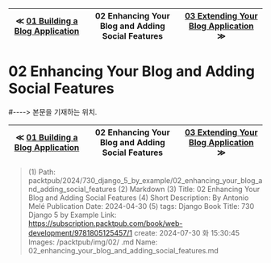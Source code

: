 
| ≪ [ 01 Building a Blog Application ](/packtpub/2024/730_django_5_by_example/01_building_a_blog_application) | 02 Enhancing Your Blog and Adding Social Features | [ 03 Extending Your Blog Application ](/packtpub/2024/730_django_5_by_example/03_extending_your_blog_application) ≫ |
|:----:|:----:|:----:|

# 02 Enhancing Your Blog and Adding Social Features
#----> 본문을 기재하는 위치.



| ≪ [ 01 Building a Blog Application ](/packtpub/2024/730_django_5_by_example/01_building_a_blog_application) | 02 Enhancing Your Blog and Adding Social Features | [ 03 Extending Your Blog Application ](/packtpub/2024/730_django_5_by_example/03_extending_your_blog_application) ≫ |
|:----:|:----:|:----:|

> (1) Path: packtpub/2024/730_django_5_by_example/02_enhancing_your_blog_and_adding_social_features
> (2) Markdown
> (3) Title: 02 Enhancing Your Blog and Adding Social Features
> (4) Short Description: By Antonio Melé Publication Date: 2024-04-30
> (5) tags: Django
> Book Title: 730 Django 5 by Example
> Link: https://subscription.packtpub.com/book/web-development/9781805125457/1
> create: 2024-07-30 화 15:30:45
> Images: /packtpub/img/02/
> .md Name: 02_enhancing_your_blog_and_adding_social_features.md

